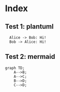 # Index

## Test 1: plantuml

```plantuml
  Alice -> Bob: Hi!
  Bob -> Alice: Hi!
```

## Test 2: mermaid

```mermaid
graph TD;
    A-->B;
    A-->C;
    B-->D;
    C-->D;
```
